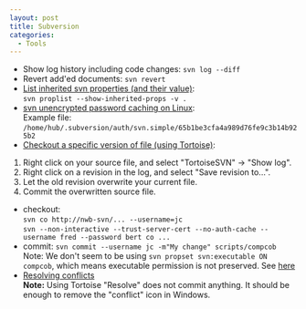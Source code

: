 ```yaml
---
layout: post
title: Subversion
categories:
  - Tools
---
```

* Show log history including code changes: `svn log --diff`
* Revert add'ed documents: `svn revert`
* [List inherited svn properties (and their value)](http://svnbook.red-bean.com/en/1.8/svn.ref.svn.c.proplist.html):  
`svn proplist --show-inherited-props -v .`  
* [svn unencrypted password caching on Linux](http://help.collab.net/index.jsp?topic=/faq/cachepassword.html):  
Example file: `/home/hub/.subversion/auth/svn.simple/65b1be3cfa4a989d76fe9c3b14b925b2`  
* [Checkout a specific version of file (using Tortoise)](https://stackoverflow.com/questions/2812901/reverting-single-file-in-svn-to-a-particular-revision):  
1. Right click on your source file, and select "TortoiseSVN" -> "Show log".  
2. Right click on a revision in the log, and select "Save revision to...".  
3. Let the old revision overwrite your current file.  
4. Commit the overwritten source file.  
* checkout:  
`svn co http://nwb-svn/... --username=jc`  
`svn --non-interactive --trust-server-cert --no-auth-cache --username fred --password bert co ...`  
* commit: `svn commit --username jc -m"My change" scripts/compcob`  
Note: We don't seem to be using `svn propset svn:executable ON compcob`, which means executable permission is not preserved. See [here](https://stackoverflow.com/questions/5757293/proper-way-to-add-svnexecutable/5757365)  
* [Resolving conflicts](https://tortoisesvn.net/docs/release/TortoiseSVN_en/tsvn-dug-conflicts.html)  
**Note:** Using Tortoise "Resolve" does not commit anything. It should be enough to remove the "conflict" icon in Windows. 
